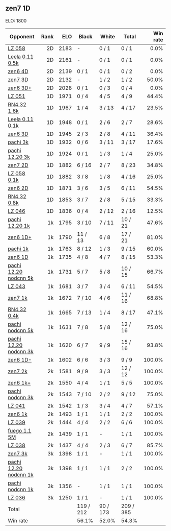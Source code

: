 ## zen7 1D ##

ELO: 1800

Opponent | Rank | ELO | Black | White | Total | Win rate
---------|-----:|----:|-------|-------|-------|-------:
[LZ 058](LZ%20058.md) | 2D | 2183 | - | 0 / 1 | 0 / 1 | 0.0%
[Leela 0.11 0.5k](Leela%200.11%200.5k.md) | 2D | 2161 | - | 0 / 1 | 0 / 1 | 0.0%
[zen6 4D](zen6%204D.md) | 2D | 2139 | 0 / 1 | 0 / 1 | 0 / 2 | 0.0%
[zen7 3D](zen7%203D.md) | 2D | 2132 | - | 1 / 2 | 1 / 2 | 50.0%
[zen6 3D+](zen6%203D+.md) | 2D | 2028 | 0 / 1 | 0 / 3 | 0 / 4 | 0.0%
[LZ 051](LZ%20051.md) | 1D | 1971 | 0 / 4 | 4 / 5 | 4 / 9 | 44.4%
[RN4.32 1.6k](RN4.32%201.6k.md) | 1D | 1967 | 1 / 4 | 3 / 13 | 4 / 17 | 23.5%
[Leela 0.11 0.1k](Leela%200.11%200.1k.md) | 1D | 1948 | 0 / 1 | 2 / 6 | 2 / 7 | 28.6%
[zen6 3D](zen6%203D.md) | 1D | 1945 | 2 / 3 | 2 / 8 | 4 / 11 | 36.4%
[pachi 3k](pachi%203k.md) | 1D | 1932 | 0 / 6 | 3 / 11 | 3 / 17 | 17.6%
[pachi 12.20 3k](pachi%2012.20%203k.md) | 1D | 1924 | 0 / 1 | 1 / 3 | 1 / 4 | 25.0%
[zen7 2D](zen7%202D.md) | 1D | 1882 | 6 / 16 | 2 / 7 | 8 / 23 | 34.8%
[LZ 058 0.1k](LZ%20058%200.1k.md) | 1D | 1882 | 3 / 8 | 1 / 8 | 4 / 16 | 25.0%
[zen6 2D](zen6%202D.md) | 1D | 1871 | 3 / 6 | 3 / 5 | 6 / 11 | 54.5%
[RN4.32 0.8k](RN4.32%200.8k.md) | 1D | 1853 | 3 / 7 | 2 / 8 | 5 / 15 | 33.3%
[LZ 046](LZ%20046.md) | 1D | 1836 | 0 / 4 | 2 / 12 | 2 / 16 | 12.5%
[pachi 12.20 1k](pachi%2012.20%201k.md) | 1k | 1795 | 3 / 10 | 7 / 11 | 10 / 21 | 47.6%
[zen6 1D+](zen6%201D+.md) | 1k | 1790 | 11 / 13 | 6 / 8 | 17 / 21 | 81.0%
[pachi 1k](pachi%201k.md) | 1k | 1763 | 8 / 12 | 1 / 3 | 9 / 15 | 60.0%
[zen6 1D](zen6%201D.md) | 1k | 1735 | 4 / 8 | 4 / 7 | 8 / 15 | 53.3%
[pachi 12.20 nodcnn 5k](pachi%2012.20%20nodcnn%205k.md) | 1k | 1731 | 5 / 7 | 5 / 8 | 10 / 15 | 66.7%
[LZ 043](LZ%20043.md) | 1k | 1681 | 3 / 7 | 3 / 4 | 6 / 11 | 54.5%
[zen7 1k](zen7%201k.md) | 1k | 1672 | 7 / 10 | 4 / 6 | 11 / 16 | 68.8%
[RN4.32 0.4k](RN4.32%200.4k.md) | 1k | 1665 | 7 / 13 | 1 / 4 | 8 / 17 | 47.1%
[pachi nodcnn 5k](pachi%20nodcnn%205k.md) | 1k | 1631 | 7 / 8 | 5 / 8 | 12 / 16 | 75.0%
[pachi 12.20 nodcnn 3k](pachi%2012.20%20nodcnn%203k.md) | 1k | 1620 | 6 / 7 | 9 / 9 | 15 / 16 | 93.8%
[zen6 1D-](zen6%201D-.md) | 1k | 1602 | 6 / 6 | 3 / 3 | 9 / 9 | 100.0%
[zen7 2k](zen7%202k.md) | 2k | 1581 | 9 / 9 | 3 / 3 | 12 / 12 | 100.0%
[zen6 1k+](zen6%201k+.md) | 2k | 1550 | 4 / 4 | 1 / 1 | 5 / 5 | 100.0%
[pachi nodcnn 3k](pachi%20nodcnn%203k.md) | 2k | 1543 | 7 / 10 | 2 / 2 | 9 / 12 | 75.0%
[LZ 041](LZ%20041.md) | 2k | 1542 | 1 / 3 | 3 / 4 | 4 / 7 | 57.1%
[zen6 1k](zen6%201k.md) | 2k | 1493 | 1 / 1 | 1 / 1 | 2 / 2 | 100.0%
[LZ 039](LZ%20039.md) | 2k | 1444 | 4 / 4 | 2 / 2 | 6 / 6 | 100.0%
[fuego 1.1 5M](fuego%201.1%205M.md) | 2k | 1439 | 1 / 1 | - | 1 / 1 | 100.0%
[LZ 038](LZ%20038.md) | 2k | 1437 | 4 / 4 | 2 / 3 | 6 / 7 | 85.7%
[zen7 3k](zen7%203k.md) | 3k | 1398 | 1 / 1 | - | 1 / 1 | 100.0%
[pachi 12.20 nodcnn 1k](pachi%2012.20%20nodcnn%201k.md) | 3k | 1398 | 1 / 1 | 1 / 1 | 2 / 2 | 100.0%
[pachi nodcnn 1k](pachi%20nodcnn%201k.md) | 3k | 1356 | - | 1 / 1 | 1 / 1 | 100.0%
[LZ 036](LZ%20036.md) | 3k | 1250 | 1 / 1 | - | 1 / 1 | 100.0%
Total | | | 119 / 212 | 90 / 173 | 209 / 385 | 
Win rate| | | 56.1% | 52.0% | 54.3% | 

